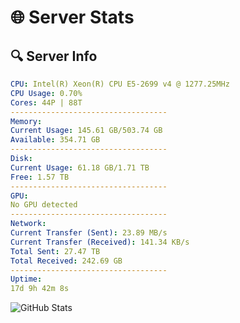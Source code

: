 # 🌐 Server Stats
## 🔍 Server Info
```yaml
CPU: Intel(R) Xeon(R) CPU E5-2699 v4 @ 1277.25MHz
CPU Usage: 0.70%
Cores: 44P | 88T
-----------------------------------
Memory:
Current Usage: 145.61 GB/503.74 GB
Available: 354.71 GB
-----------------------------------
Disk:
Current Usage: 61.18 GB/1.71 TB
Free: 1.57 TB
-----------------------------------
GPU:
No GPU detected
-----------------------------------
Network:
Current Transfer (Sent): 23.89 MB/s
Current Transfer (Received): 141.34 KB/s
Total Sent: 27.47 TB
Total Received: 242.69 GB
-----------------------------------
Uptime:
17d 9h 42m 8s
```
![GitHub Stats](https://img.shields.io/badge/Updated-2025-03-25_07:04:57-blue)